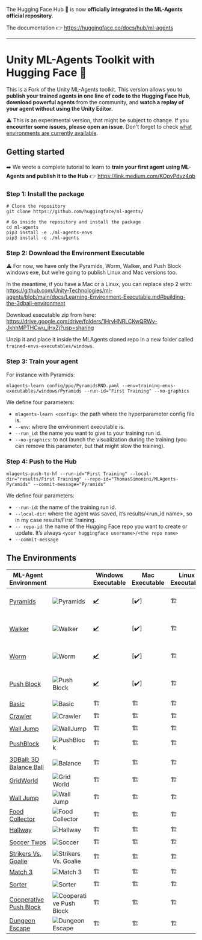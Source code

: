 The Hugging Face Hub 🤗 is now **officially integrated in the ML-Agents official repository**.

The documentation 👉 https://huggingface.co/docs/hub/ml-agents

_______________________________________________________________________

# Unity ML-Agents Toolkit with Hugging Face 🤗

This is a Fork of the Unity ML-Agents toolkit. This version allows you to **publish your trained agents in one line of code to the Hugging Face Hub**, **download powerful agents** from the community, and **watch a replay of your agent without using the Unity Editor**.

⚠️ This is an experimental version, that might be subject to change. If you **encounter some issues, please open an issue**. Don't forget to check [what environments are currently available](https://github.com/huggingface/ml-agents#the-environments).

## Getting started

➡️ We wrote a complete tutorial to learn to **train your first agent using ML-Agents and publish it to the Hub** 👉 https://link.medium.com/KOpvPdyz4qb 

### Step 1: Install the package
```
# Clone the repository
git clone https://github.com/huggingface/ml-agents/

# Go inside the repository and install the package
cd ml-agents
pip3 install -e ./ml-agents-envs
pip3 install -e ./ml-agents
```

### Step 2: Download the Environment Executable
⚠️ For now, we have only the Pyramids, Worm, Walker, and Push Block windows exe, but we’re going to publish Linux and Mac versions too.

In the meantime, if you have a Mac or a Linux, you can replace step 2 with: https://github.com/Unity-Technologies/ml-agents/blob/main/docs/Learning-Environment-Executable.md#building-the-3dball-environment

Download executable zip from here: https://drive.google.com/drive/folders/1HrvHNRLCKwQRWv-JkhhMPTHCwu_iHxZj?usp=sharing

Unzip it and place it inside the MLAgents cloned repo in a new folder called `trained-envs-executables/windows`.

### Step 3: Train your agent
For instance with Pyramids:
```
mlagents-learn config/ppo/PyramidsRND.yaml --env=training-envs-executables/windows/Pyramids --run-id="First Training" --no-graphics
```
We define four parameters:
-  `mlagents-learn <config>`: the path where the hyperparameter config file is.
- `--env`: where the environment executable is.
- `--run_id`: the name you want to give to your training run id.
- `--no-graphics`: to not launch the visualization during the training (you can remove this parameter, but that might slow the training).

### Step 4: Push to the Hub

```
mlagents-push-to-hf --run-id="First Training" --local-dir="results/First Training" --repo-id="ThomasSimonini/MLAgents-Pyramids" --commit-message="Pyramids"
```
We define four parameters:
- `--run-id`: the name of the training run id.
- `--local-dir`: where the agent was saved, it’s results/<run_id name>, so in my case results/First Training.
- `-- repo-id`:  the name of the Hugging Face repo you want to create or update. It’s always `<your huggingface username>/<the repo name>`
- `--commit-message`

## The Environments

| ML-Agent Environment |                                                                                                                | Windows Executable                                       | Mac Executable | Linux Executable | Visualize your agent online with Hugging Face Spaces |
|----------------------|----------------------------------------------------------------------------------------------------------------|----------------------------------------------------------|----------------|------------------|------------------------------------------------------|
| [Pyramids](https://github.com/Unity-Technologies/ml-agents/blob/main/docs/Learning-Environment-Examples.md#pyramids)             | <img src="https://github.com/Unity-Technologies/ml-agents/raw/main/docs/images/pyramids.png" alt="Pyramids" /> | [✔️](https://drive.google.com/drive/folders/1HrvHNRLCKwQRWv-JkhhMPTHCwu_iHxZj?usp=sharing)                                                        | [✔️]              | 🏗️                | ✔️ https://huggingface.co/spaces/unity/ML-Agents-Pyramids                                                       |
| [Walker](https://github.com/Unity-Technologies/ml-agents/blob/main/docs/Learning-Environment-Examples.md#walker)               | <img src="https://github.com/Unity-Technologies/ml-agents/raw/main/docs/images/walker.png" alt="Walker"/>      | [✔️](https://drive.google.com/drive/folders/1HrvHNRLCKwQRWv-JkhhMPTHCwu_iHxZj?usp=sharing)                                                        | [✔️]              | 🏗️                | ✔️ https://huggingface.co/spaces/unity/ML-Agents-Walker                                                   |
| [Worm](https://github.com/Unity-Technologies/ml-agents/blob/main/docs/Learning-Environment-Examples.md#worm)                 | <img src="https://github.com/Unity-Technologies/ml-agents/raw/main/docs/images/worm.png" alt="Worm" />         | [✔️](https://drive.google.com/drive/folders/1HrvHNRLCKwQRWv-JkhhMPTHCwu_iHxZj?usp=sharing)                                                        | [✔️]              | 🏗️                | ✔️ https://huggingface.co/spaces/unity/ML-Agents-Worm                                                    |
| [Push Block](https://github.com/Unity-Technologies/ml-agents/blob/main/docs/Learning-Environment-Examples.md#push-block)              | <img src="https://github.com/Unity-Technologies/ml-agents/raw/main/docs/images/push.png" alt="Push Block" />   |[✔️](https://drive.google.com/drive/folders/1HrvHNRLCKwQRWv-JkhhMPTHCwu_iHxZj?usp=sharing)                                                       | [✔️]              | 🏗️                | ✔️ https://huggingface.co/spaces/unity/ML-Agents-Push-Block                                                         |
| [Basic](https://github.com/Unity-Technologies/ml-agents/blob/main/docs/Learning-Environment-Examples.md#basic)              | <img src="https://github.com/Unity-Technologies/ml-agents/raw/main/docs/images/basic.png" alt="Basic" />   | 🏗️                                                        | 🏗️              | 🏗️                | 🏗️                                                    |
| [Crawler](https://github.com/Unity-Technologies/ml-agents/blob/main/docs/Learning-Environment-Examples.md#crawler)              | <img src="https://github.com/Unity-Technologies/ml-agents/raw/main/docs/images/crawler.png" alt="Crawler" />   | 🏗️                                                        | 🏗️              | 🏗️                | 🏗️                                                    |
| [Wall Jump](https://github.com/Unity-Technologies/ml-agents/blob/main/docs/Learning-Environment-Examples.md#wall-jump)             | <img src="https://github.com/Unity-Technologies/ml-agents/raw/main/docs/images/wall.png" alt="WallJump" />     | 🏗️                                                        | 🏗️              | 🏗️                | 🏗️                                                    |
| [PushBlock](https://github.com/Unity-Technologies/ml-agents/blob/main/docs/Learning-Environment-Examples.md#push-block)            | <img src="https://github.com/Unity-Technologies/ml-agents/raw/main/docs/images/push.png" alt="PushBlock" />    | 🏗️                                                        | 🏗️              | 🏗️                |      🏗️                                                |
|                      | 
| [3DBall: 3D Balance Ball](https://github.com/Unity-Technologies/ml-agents/blob/main/docs/Learning-Environment-Examples.md#3dball-3d-balance-ball)             | <img src="https://github.com/Unity-Technologies/ml-agents/raw/main/docs/images/balance.png" alt="Balance" />     | 🏗️                                                        | 🏗️              | 🏗️                | 🏗️                                                    |
| [GridWorld](https://github.com/Unity-Technologies/ml-agents/blob/main/docs/Learning-Environment-Examples.md#gridworld)             | <img src="https://github.com/Unity-Technologies/ml-agents/raw/main/docs/images/gridworld.png" alt="Grid World" />     | 🏗️                                                        | 🏗️              | 🏗️                | 🏗️                                                    |
| [Wall Jump](https://github.com/Unity-Technologies/ml-agents/blob/main/docs/Learning-Environment-Examples.md#wall-jump)             | <img src="https://github.com/Unity-Technologies/ml-agents/raw/main/docs/images/wall.png" alt="Wall Jump" />     | 🏗️                                                        | 🏗️              | 🏗️                | 🏗️                                                    |
| [Food Collector](https://github.com/Unity-Technologies/ml-agents/blob/main/docs/Learning-Environment-Examples.md#food-collector)             | <img src="https://github.com/Unity-Technologies/ml-agents/raw/main/docs/images/foodCollector.png" alt="Food Collector" />     | 🏗️                                                        | 🏗️              | 🏗️                | 🏗️                                                    |
| [Hallway](https://github.com/Unity-Technologies/ml-agents/blob/main/docs/Learning-Environment-Examples.md#hallway)             | <img src="https://github.com/Unity-Technologies/ml-agents/raw/main/docs/images/hallway.png" alt="Hallway" />     | 🏗️                                                        | 🏗️              | 🏗️                | 🏗️                                                    |
| [Soccer Twos](https://github.com/Unity-Technologies/ml-agents/blob/main/docs/Learning-Environment-Examples.md#soccer-twos)             | <img src="https://github.com/Unity-Technologies/ml-agents/raw/main/docs/images/soccer.png" alt="Soccer" />     | 🏗️                                                        | 🏗️              | 🏗️                | 🏗️                                                    |
| [Strikers Vs. Goalie](https://github.com/Unity-Technologies/ml-agents/blob/main/docs/Learning-Environment-Examples.md#strikers-vs-goalie)             | <img src="https://github.com/Unity-Technologies/ml-agents/raw/main/docs/images/strikersvsgoalie.png" alt="Strikers Vs. Goalie" />     | 🏗️                                                        | 🏗️              | 🏗️                | 🏗️                                                    |
| [Match 3](https://github.com/Unity-Technologies/ml-agents/blob/main/docs/Learning-Environment-Examples.md#match-3)             | <img src="https://github.com/Unity-Technologies/ml-agents/raw/main/docs/images/match3.png" alt="Match 3" />     | 🏗️                                                        | 🏗️              | 🏗️                | 🏗️                                                    |
| [Sorter](https://github.com/Unity-Technologies/ml-agents/blob/main/docs/Learning-Environment-Examples.md#sorter)             | <img src="https://github.com/Unity-Technologies/ml-agents/blob/main/docs/Learning-Environment-Examples.md#sorter" alt="Sorter" />     | 🏗️                                                        | 🏗️              | 🏗️                | 🏗️                                                    |
| [Cooperative Push Block](https://github.com/Unity-Technologies/ml-agents/blob/main/docs/Learning-Environment-Examples.md#cooperative-push-block)             | <img src="https://github.com/Unity-Technologies/ml-agents/raw/main/docs/images/cooperative_pushblock.png" alt="Cooperative Push Block" />     | 🏗️                                                        | 🏗️              | 🏗️                | 🏗️                                                    |
| [Dungeon Escape](https://github.com/Unity-Technologies/ml-agents/blob/main/docs/Learning-Environment-Examples.md#dungeon-escape)             | <img src="https://github.com/Unity-Technologies/ml-agents/raw/main/docs/images/dungeon_escape.png" alt="Dungeon Escape" />     | 🏗️                                                        | 🏗️              | 🏗️                | 🏗️                                                    |
